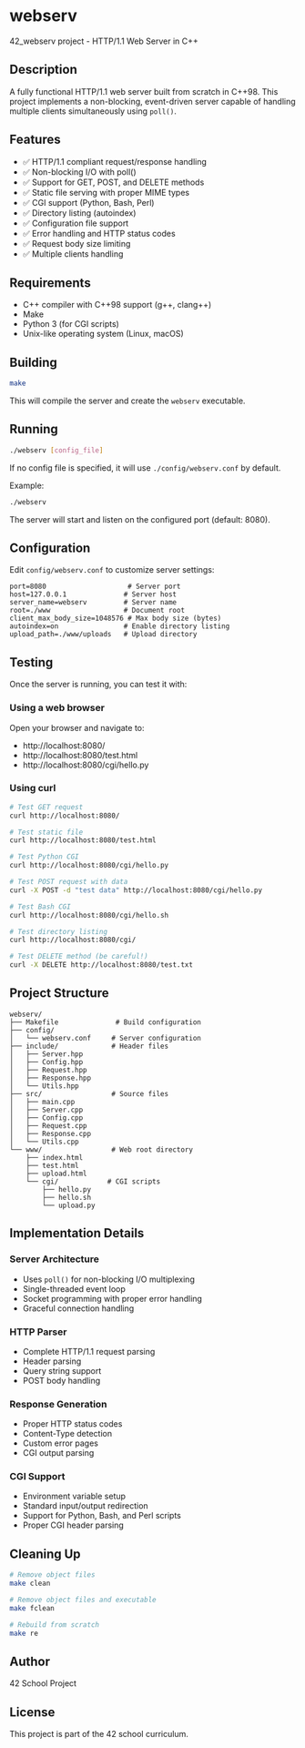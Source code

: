 # webserv
42_webserv project - HTTP/1.1 Web Server in C++

## Description
A fully functional HTTP/1.1 web server built from scratch in C++98. This project implements a non-blocking, event-driven server capable of handling multiple clients simultaneously using `poll()`.

## Features
- ✅ HTTP/1.1 compliant request/response handling
- ✅ Non-blocking I/O with poll()
- ✅ Support for GET, POST, and DELETE methods
- ✅ Static file serving with proper MIME types
- ✅ CGI support (Python, Bash, Perl)
- ✅ Directory listing (autoindex)
- ✅ Configuration file support
- ✅ Error handling and HTTP status codes
- ✅ Request body size limiting
- ✅ Multiple clients handling

## Requirements
- C++ compiler with C++98 support (g++, clang++)
- Make
- Python 3 (for CGI scripts)
- Unix-like operating system (Linux, macOS)

## Building
```bash
make
```

This will compile the server and create the `webserv` executable.

## Running
```bash
./webserv [config_file]
```

If no config file is specified, it will use `./config/webserv.conf` by default.

Example:
```bash
./webserv
```

The server will start and listen on the configured port (default: 8080).

## Configuration
Edit `config/webserv.conf` to customize server settings:

```
port=8080                    # Server port
host=127.0.0.1              # Server host
server_name=webserv         # Server name
root=./www                  # Document root
client_max_body_size=1048576 # Max body size (bytes)
autoindex=on                # Enable directory listing
upload_path=./www/uploads   # Upload directory
```

## Testing
Once the server is running, you can test it with:

### Using a web browser
Open your browser and navigate to:
- http://localhost:8080/
- http://localhost:8080/test.html
- http://localhost:8080/cgi/hello.py

### Using curl
```bash
# Test GET request
curl http://localhost:8080/

# Test static file
curl http://localhost:8080/test.html

# Test Python CGI
curl http://localhost:8080/cgi/hello.py

# Test POST request with data
curl -X POST -d "test data" http://localhost:8080/cgi/hello.py

# Test Bash CGI
curl http://localhost:8080/cgi/hello.sh

# Test directory listing
curl http://localhost:8080/cgi/

# Test DELETE method (be careful!)
curl -X DELETE http://localhost:8080/test.txt
```

## Project Structure
```
webserv/
├── Makefile              # Build configuration
├── config/
│   └── webserv.conf     # Server configuration
├── include/             # Header files
│   ├── Server.hpp
│   ├── Config.hpp
│   ├── Request.hpp
│   ├── Response.hpp
│   └── Utils.hpp
├── src/                 # Source files
│   ├── main.cpp
│   ├── Server.cpp
│   ├── Config.cpp
│   ├── Request.cpp
│   ├── Response.cpp
│   └── Utils.cpp
└── www/                 # Web root directory
    ├── index.html
    ├── test.html
    ├── upload.html
    └── cgi/            # CGI scripts
        ├── hello.py
        ├── hello.sh
        └── upload.py
```

## Implementation Details

### Server Architecture
- Uses `poll()` for non-blocking I/O multiplexing
- Single-threaded event loop
- Socket programming with proper error handling
- Graceful connection handling

### HTTP Parser
- Complete HTTP/1.1 request parsing
- Header parsing
- Query string support
- POST body handling

### Response Generation
- Proper HTTP status codes
- Content-Type detection
- Custom error pages
- CGI output parsing

### CGI Support
- Environment variable setup
- Standard input/output redirection
- Support for Python, Bash, and Perl scripts
- Proper CGI header parsing

## Cleaning Up
```bash
# Remove object files
make clean

# Remove object files and executable
make fclean

# Rebuild from scratch
make re
```

## Author
42 School Project

## License
This project is part of the 42 school curriculum.
